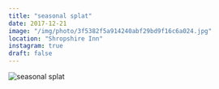 ```yaml
---
title: "seasonal splat"
date: 2017-12-21
image: "/img/photo/3f5382f5a914240abf29bd9f16c6a024.jpg"
location: "Shropshire Inn"
instagram: true
draft: false
---
```


![seasonal splat](/img/photo/3f5382f5a914240abf29bd9f16c6a024.jpg)
